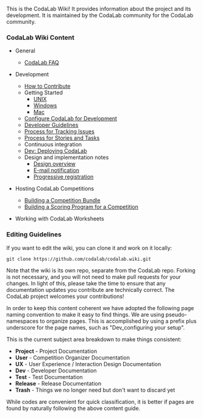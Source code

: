 This is the CodaLab Wiki! It provides information about the project and its development. It is maintained by the CodaLab community for the CodaLab community. 

### CodaLab Wiki Content
* General
    * [CodaLab FAQ](./Project_CodaLab_FAQ.md)

* Development
    * [How to Contribute](https://github.com/codalab/codalab/wiki/Dev_How-to-Contribute)
    * Getting Started
        * [UNIX](Dev_Getting-Started-on-UNIX-based-Systems)
        * [Windows](Dev_Getting-Started-on-Windows)
        * [Mac](Dev_Getting-Started-on-Mac)
    * [Configure CodaLab for Development](https://github.com/codalab/codalab/wiki/Dev_Configure-Codalab-For-Development)
    * [Developer Guidelines](https://github.com/codalab/codalab/wiki/Dev_Developer-Guidelines)
    * [Process for Tracking Issues](https://github.com/codalab/codalab/wiki/Dev_Issue-tracking)
    * [Process for Stories and Tasks](https://github.com/codalab/codalab/wiki/Dev_Scenarios,-Stories-and-Tasks)
    * Continuous integration
    * [Dev: Deploying CodaLab](https://github.com/codalab/codalab/wiki/Dev_Deploying-CodaLab)
    * Design and implementation notes
        * [Design overview](https://github.com/codalab/codalab/blob/master/docs/SPECIFICATION.md)
        <!--* [Bundles](https://github.com/codalab/codalab/blob/master/bundles/BUNDLES.md) and [local execution prototype](https://github.com/codalab/codalab/tree/master/bundles)-->
        * [E-mail notification](https://github.com/codalab/codalab/wiki/E-mail-notifications)
        * [Progressive registration](https://github.com/codalab/codalab/wiki/User_Progressive-Registration)

* Hosting CodaLab Competitions
    * [Building a Competition Bundle](https://github.com/codalab/codalab/wiki/User_Building-a-Competition-Bundle)
    * [Building a Scoring Program for a Competition](https://github.com/codalab/codalab/wiki/User_Building-a-Scoring-Program-for-a-Competition)

* Working with CodaLab Worksheets

### Editing Guidelines
If you want to edit the wiki, you can clone it and work on it locally:

    git clone https://github.com/codalab/codalab.wiki.git

Note that the wiki is its own repo, separate from the CodaLab repo. Forking is not necessary, and you will not need to make pull requests for your changes. In light of this, please take the time to ensure that any documentation updates you contribute are technically correct. The CodaLab project welcomes your contributions!

In order to keep this content coherent we have adopted the following page naming convention to make it easy to find things. We are using pseudo-namespaces to organize pages. This is accomplished by using a prefix plus underscore for the page names, such as "Dev_configuring your setup".

This is the current subject area breakdown to make things consistent:

* **Project** - Project Documentation
* **User** - Competition Organizer Documentation
* **UX** - User Experience / Interaction Design Documentation
* **Dev** - Developer Documentation
* **Test** - Test Documentation
* **Release** -  Release Documentation
* **Trash** - Things we no longer need but don't want to discard yet

While codes are convenient for quick classification, it is better if pages are found by naturally following the above content guide.